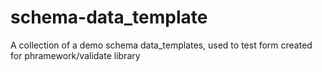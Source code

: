 # schema-data_template
A collection of a demo schema data_templates, used to test form created for phramework/validate library
